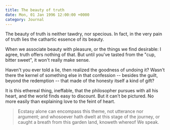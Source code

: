 ```yaml
---
title: The beauty of truth
date: Mon, 01 Jan 1996 12:00:00 +0000
category: Journal
---
```


The beauty of truth is neither tawdry, nor specious.  In fact, in the
very pain of truth lies the cathartic essence of its beauty.

When we associate beauty with pleasure, or the things we find desirable:
I agree, truth offers nothing of that.  But until you've tasted from the
"cup, bitter sweet", it won't really make sense.

Haven't you ever told a lie, then realized the goodness of undoing it?
Wasn't there the kernel of something else in that confession -- besides
the guilt, beyond the redemption -- that made of the honesty itself a
kind of gift?

It is this ethereal thing, ineffable, that the philosopher pursues with
all his heart, and the world finds easy to discount.  But it can't be
pictured.  No more easily than explaining love to the feint of heart.

> Ecstasy alone can encompass this theme, not utterance nor argument;
> and whosoever hath dwelt at this stage of the journey, or caught a
> breath from this garden land, knoweth whereof We speak.


